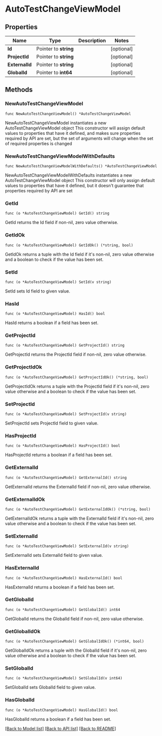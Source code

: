 # AutoTestChangeViewModel

## Properties

Name | Type | Description | Notes
------------ | ------------- | ------------- | -------------
**Id** | Pointer to **string** |  | [optional] 
**ProjectId** | Pointer to **string** |  | [optional] 
**ExternalId** | Pointer to **string** |  | [optional] 
**GlobalId** | Pointer to **int64** |  | [optional] 

## Methods

### NewAutoTestChangeViewModel

`func NewAutoTestChangeViewModel() *AutoTestChangeViewModel`

NewAutoTestChangeViewModel instantiates a new AutoTestChangeViewModel object
This constructor will assign default values to properties that have it defined,
and makes sure properties required by API are set, but the set of arguments
will change when the set of required properties is changed

### NewAutoTestChangeViewModelWithDefaults

`func NewAutoTestChangeViewModelWithDefaults() *AutoTestChangeViewModel`

NewAutoTestChangeViewModelWithDefaults instantiates a new AutoTestChangeViewModel object
This constructor will only assign default values to properties that have it defined,
but it doesn't guarantee that properties required by API are set

### GetId

`func (o *AutoTestChangeViewModel) GetId() string`

GetId returns the Id field if non-nil, zero value otherwise.

### GetIdOk

`func (o *AutoTestChangeViewModel) GetIdOk() (*string, bool)`

GetIdOk returns a tuple with the Id field if it's non-nil, zero value otherwise
and a boolean to check if the value has been set.

### SetId

`func (o *AutoTestChangeViewModel) SetId(v string)`

SetId sets Id field to given value.

### HasId

`func (o *AutoTestChangeViewModel) HasId() bool`

HasId returns a boolean if a field has been set.

### GetProjectId

`func (o *AutoTestChangeViewModel) GetProjectId() string`

GetProjectId returns the ProjectId field if non-nil, zero value otherwise.

### GetProjectIdOk

`func (o *AutoTestChangeViewModel) GetProjectIdOk() (*string, bool)`

GetProjectIdOk returns a tuple with the ProjectId field if it's non-nil, zero value otherwise
and a boolean to check if the value has been set.

### SetProjectId

`func (o *AutoTestChangeViewModel) SetProjectId(v string)`

SetProjectId sets ProjectId field to given value.

### HasProjectId

`func (o *AutoTestChangeViewModel) HasProjectId() bool`

HasProjectId returns a boolean if a field has been set.

### GetExternalId

`func (o *AutoTestChangeViewModel) GetExternalId() string`

GetExternalId returns the ExternalId field if non-nil, zero value otherwise.

### GetExternalIdOk

`func (o *AutoTestChangeViewModel) GetExternalIdOk() (*string, bool)`

GetExternalIdOk returns a tuple with the ExternalId field if it's non-nil, zero value otherwise
and a boolean to check if the value has been set.

### SetExternalId

`func (o *AutoTestChangeViewModel) SetExternalId(v string)`

SetExternalId sets ExternalId field to given value.

### HasExternalId

`func (o *AutoTestChangeViewModel) HasExternalId() bool`

HasExternalId returns a boolean if a field has been set.

### GetGlobalId

`func (o *AutoTestChangeViewModel) GetGlobalId() int64`

GetGlobalId returns the GlobalId field if non-nil, zero value otherwise.

### GetGlobalIdOk

`func (o *AutoTestChangeViewModel) GetGlobalIdOk() (*int64, bool)`

GetGlobalIdOk returns a tuple with the GlobalId field if it's non-nil, zero value otherwise
and a boolean to check if the value has been set.

### SetGlobalId

`func (o *AutoTestChangeViewModel) SetGlobalId(v int64)`

SetGlobalId sets GlobalId field to given value.

### HasGlobalId

`func (o *AutoTestChangeViewModel) HasGlobalId() bool`

HasGlobalId returns a boolean if a field has been set.


[[Back to Model list]](../README.md#documentation-for-models) [[Back to API list]](../README.md#documentation-for-api-endpoints) [[Back to README]](../README.md)


